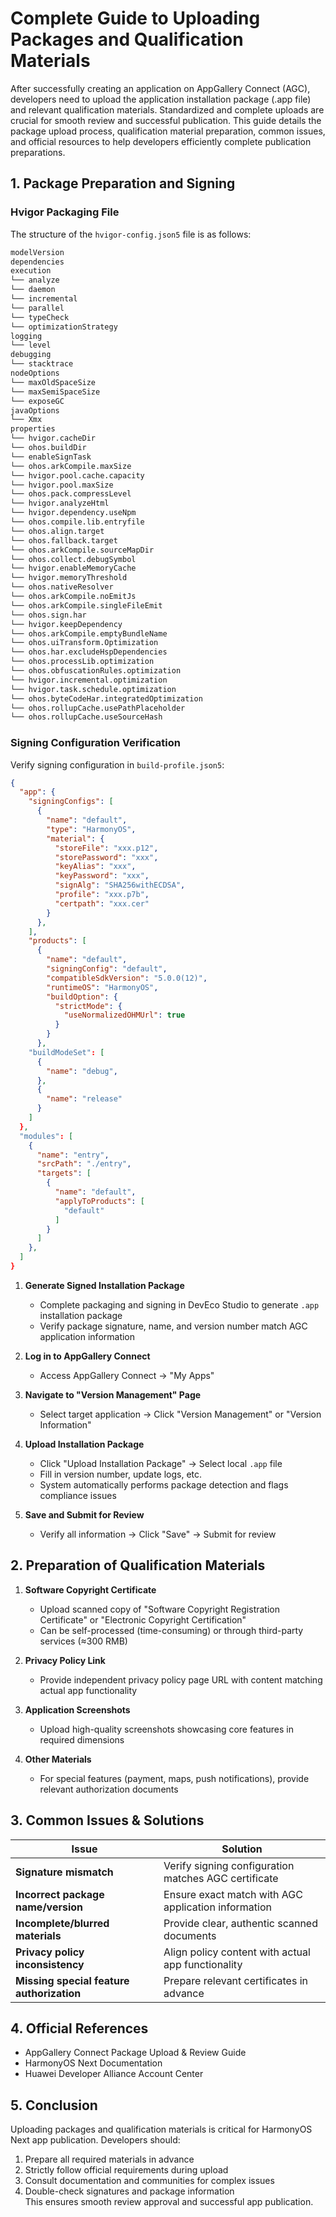 # Complete Guide to Uploading Packages and Qualification Materials

After successfully creating an application on AppGallery Connect (AGC), developers need to upload the application installation package (.app file) and relevant qualification materials. Standardized and complete uploads are crucial for smooth review and successful publication. This guide details the package upload process, qualification material preparation, common issues, and official resources to help developers efficiently complete publication preparations.

## 1. Package Preparation and Signing

### Hvigor Packaging File
The structure of the `hvigor-config.json5` file is as follows:
```bash
modelVersion
dependencies
execution
└── analyze
└── daemon
└── incremental
└── parallel
└── typeCheck
└── optimizationStrategy
logging
└── level
debugging
└── stacktrace
nodeOptions
└── maxOldSpaceSize
└── maxSemiSpaceSize
└── exposeGC
javaOptions
└── Xmx
properties
└── hvigor.cacheDir
└── ohos.buildDir
└── enableSignTask
└── ohos.arkCompile.maxSize
└── hvigor.pool.cache.capacity
└── hvigor.pool.maxSize
└── ohos.pack.compressLevel
└── hvigor.analyzeHtml
└── hvigor.dependency.useNpm
└── ohos.compile.lib.entryfile
└── ohos.align.target
└── ohos.fallback.target
└── ohos.arkCompile.sourceMapDir
└── ohos.collect.debugSymbol
└── hvigor.enableMemoryCache
└── hvigor.memoryThreshold
└── ohos.nativeResolver
└── ohos.arkCompile.noEmitJs
└── ohos.arkCompile.singleFileEmit
└── ohos.sign.har
└── hvigor.keepDependency
└── ohos.arkCompile.emptyBundleName
└── ohos.uiTransform.Optimization
└── ohos.har.excludeHspDependencies
└── ohos.processLib.optimization
└── ohos.obfuscationRules.optimization
└── hvigor.incremental.optimization
└── hvigor.task.schedule.optimization
└── ohos.byteCodeHar.integratedOptimization
└── ohos.rollupCache.usePathPlaceholder
└── ohos.rollupCache.useSourceHash
```

### Signing Configuration Verification
Verify signing configuration in `build-profile.json5`:
```json
{
  "app": {
    "signingConfigs": [
      {
        "name": "default",
        "type": "HarmonyOS",
        "material": {
          "storeFile": "xxx.p12",
          "storePassword": "xxx",
          "keyAlias": "xxx",
          "keyPassword": "xxx",
          "signAlg": "SHA256withECDSA",
          "profile": "xxx.p7b",
          "certpath": "xxx.cer"
        }
      },
    ],
    "products": [
      {
        "name": "default",
        "signingConfig": "default",
        "compatibleSdkVersion": "5.0.0(12)",
        "runtimeOS": "HarmonyOS",
        "buildOption": {
          "strictMode": {
            "useNormalizedOHMUrl": true
          }
        }
      },
    "buildModeSet": [
      {
        "name": "debug",
      },
      {
        "name": "release"
      }
    ]
  },
  "modules": [
    {
      "name": "entry",
      "srcPath": "./entry",
      "targets": [
        {
          "name": "default",
          "applyToProducts": [
            "default"
          ]
        }
      ]
    },
  ]
}
```

1. **Generate Signed Installation Package**
   - Complete packaging and signing in DevEco Studio to generate `.app` installation package
   - Verify package signature, name, and version number match AGC application information

2. **Log in to AppGallery Connect**
   - Access AppGallery Connect → "My Apps"

3. **Navigate to "Version Management" Page**
   - Select target application → Click "Version Management" or "Version Information"

4. **Upload Installation Package**
   - Click "Upload Installation Package" → Select local `.app` file
   - Fill in version number, update logs, etc.
   - System automatically performs package detection and flags compliance issues

5. **Save and Submit for Review**
   - Verify all information → Click "Save" → Submit for review

## 2. Preparation of Qualification Materials

1. **Software Copyright Certificate**
   - Upload scanned copy of "Software Copyright Registration Certificate" or "Electronic Copyright Certification"
   - Can be self-processed (time-consuming) or through third-party services (≈300 RMB)

2. **Privacy Policy Link**
   - Provide independent privacy policy page URL with content matching actual app functionality

3. **Application Screenshots**
   - Upload high-quality screenshots showcasing core features in required dimensions

4. **Other Materials**
   - For special features (payment, maps, push notifications), provide relevant authorization documents

## 3. Common Issues & Solutions

| Issue | Solution |  
|-------|----------|  
| **Signature mismatch** | Verify signing configuration matches AGC certificate |  
| **Incorrect package name/version** | Ensure exact match with AGC application information |  
| **Incomplete/blurred materials** | Provide clear, authentic scanned documents |  
| **Privacy policy inconsistency** | Align policy content with actual app functionality |  
| **Missing special feature authorization** | Prepare relevant certificates in advance |  

## 4. Official References

- AppGallery Connect Package Upload & Review Guide
- HarmonyOS Next Documentation
- Huawei Developer Alliance Account Center

## 5. Conclusion

Uploading packages and qualification materials is critical for HarmonyOS Next app publication. Developers should:
1. Prepare all required materials in advance
2. Strictly follow official requirements during upload
3. Consult documentation and communities for complex issues
4. Double-check signatures and package information  
   This ensures smooth review approval and successful app publication.